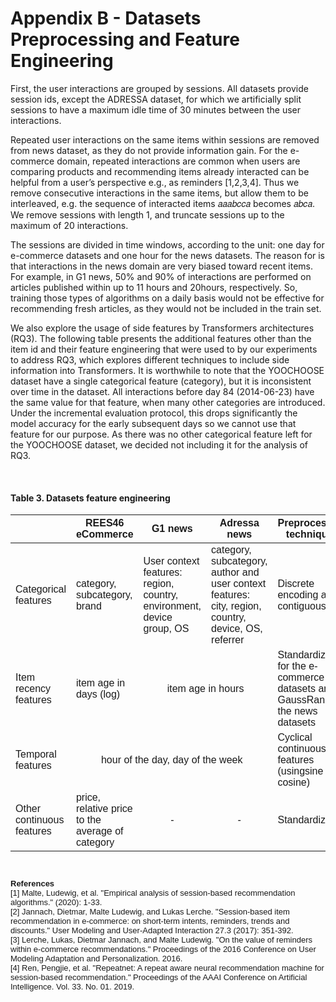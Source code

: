# Appendix B - Datasets Preprocessing and Feature Engineering

First, the user interactions are grouped by sessions. All datasets provide session ids, except the ADRESSA dataset, for which we artificially split sessions to have a maximum idle time of 30 minutes between the user interactions.

Repeated user interactions on the same items within sessions are removed from news dataset, as they do not provide information gain. For the e-commerce domain, repeated interactions are common when users are comparing products and recommending items already interacted can be helpful from a user’s perspective e.g., as reminders [1,2,3,4]. Thus we remove consecutive interactions in the same items, but allow them to be interleaved, e.g. the sequence of interacted items 𝑎𝑎𝑎𝑏𝑐𝑐𝑎 becomes 𝑎𝑏𝑐𝑎. We remove sessions with length 1, and truncate sessions up to the maximum of 20 interactions.

The sessions are divided in time windows, according to the unit: one day for e-commerce datasets and one hour for the news datasets. The reason for is that interactions in the news domain are very biased toward recent items. For example, in G1 news, 50% and 90% of interactions are performed on articles published within up to 11 hours and 20hours, respectively. So, training those types of algorithms on a daily basis would not be effective for recommending fresh articles, as they would not be included in the train set.

We also explore the usage of side features by Transformers architectures (RQ3). The following table presents the additional features other than the item id and their feature engineering that were used to by our experiments to address RQ3, which explores different techniques to include side information into Transformers.
It is worthwhile to note that the YOOCHOOSE dataset have a single categorical feature (category), but it is inconsistent over time in the dataset. All interactions before day 84 (2014-06-23) have the same value for that feature, when many other categories are introduced. Under the incremental evaluation protocol, this drops significantly the model accuracy for the early subsequent days so we cannot use that feature for our purpose. As there was no other categorical feature left for the YOOCHOOSE dataset, we decided not including it for the analysis of RQ3.

<br>
<h4>Table 3. Datasets feature engineering</h4>
<font size="2" face="Arial" >
<table class="hp-table">
<thead><tr class="table-firstrow"><th></th><th>REES46 eCommerce</th><th>G1 news</th><th>Adressa news</th><th>Preprocessing techniques</th></tr></thead><tbody>
 <tr><td>Categorical features</td><td>category, subcategory, brand</td><td>User context features: region, country, environment, device group, OS</td><td>category, subcategory, author and user context features: city, region, country, device, OS, referrer</td><td>Discrete encoding as contiguous ids</td></tr>
 <tr><td>Item recency features</td><td>item age in days (log)</td><td colspan=2><p align="center">item age in hours</p></td><td>Standardization for the e-commerce datasets and GaussRank for the news datasets</td></tr>
 <tr><td>Temporal features</td><td colspan=3><p align="center">hour of the day, day of the week</p></td><td>Cyclical continuous features (usingsine and cosine)</td></tr>
 <tr><td>Other continuous features</td><td>price, relative price to the average of category</td><td><p align="center">-</p></td><td><p align="center">-</p></td><td>Standardization</td></tr>
</tbody></table>
<br>

**References**  
[1] Malte, Ludewig, et al. "Empirical analysis of session-based recommendation algorithms." (2020): 1-33.  
[2] Jannach, Dietmar, Malte Ludewig, and Lukas Lerche. "Session-based item recommendation in e-commerce: on short-term intents, reminders, trends and discounts." User Modeling and User-Adapted Interaction 27.3 (2017): 351-392.  
[3] Lerche, Lukas, Dietmar Jannach, and Malte Ludewig. "On the value of reminders within e-commerce recommendations." Proceedings of the 2016 Conference on User Modeling Adaptation and Personalization. 2016.  
[4] Ren, Pengjie, et al. "Repeatnet: A repeat aware neural recommendation machine for session-based recommendation." Proceedings of the AAAI Conference on Artificial Intelligence. Vol. 33. No. 01. 2019.  
